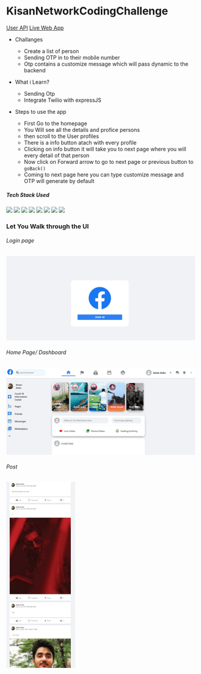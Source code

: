 # KisanNetworkCodingChallenge

[User API](https://contact-app-kisan.herokuapp.com/)
[Live Web App](https://contact-app-kisan.herokuapp.com/)

* Challanges
  * Create a list of person
  * Sending OTP in to their mobile number
  * Otp contains a customize message which will pass dynamic to the backend

* What i Learn?
   * Sending Otp
   * Integrate Twilio with expressJS

* Steps to use the app
  * First Go to the homepage
  * You Will see all the details and profice persons
  * then scroll to the User profiles 
  * There is a info button atach with every profile
  * Clicking on info button it will take you to next page where you will every detail of that person
  * Now click on Forward arrow to go to next page or previous button to `goBack()`
  * Coming to next page here you can type customize message and OTP will generate by default 
  
##### Tech Stack Used
<img src = "https://img.shields.io/badge/-HTML5-E34F26?style=flat&logo=html5&logoColor=white"> <img src = "https://img.shields.io/badge/-CSS3-1572B6?style=flat&logo=css3&logoColor=white"> <img src="https://img.shields.io/badge/-JavaScript-eed718?style=flat&logo=javascript&logoColor=ffffff"> <img src="https://img.shields.io/badge/-React-000000?style=flat&logo=react&logoColor=00c8ff">   <img src="https://img.shields.io/badge/-Node.js-3C873A?style=flat&logo=Node.js&logoColor=white">   <img src="http://img.shields.io/badge/-Git-F1502F?style=flat&logo=git&logoColor=FFFFFF">   <img src="http://img.shields.io/badge/-Github-000000?style=flat&logo=github&logoColor=FFFFFF"> <img src = "https://img.shields.io/badge/-Firebase-E34F26?style=flat&logo=firebase&logoColor=white">
  
  
### Let You Walk through the UI 
###### Login page
![Login Page](https://github.com/amananku26/Facebook-Clone/blob/main/assets/loginfb.jpg)
###### Home Page/ Dashboard
![Home Page](https://github.com/amananku26/Facebook-Clone/blob/main/assets/123.jpg)
###### Post
![Post Page](https://github.com/amananku26/Facebook-Clone/blob/main/assets/POSTFB.jpg)
